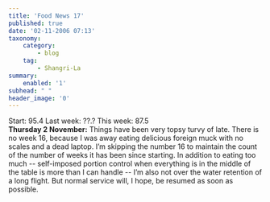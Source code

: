 ```yaml
---
title: 'Food News 17'
published: true
date: '02-11-2006 07:13'
taxonomy:
    category:
        - blog
    tag:
        - Shangri-La
summary:
    enabled: '1'
subhead: " "
header_image: '0'
---
```


Start: 95.4 Last week: ??.?  This week: 87.5  
**Thursday 2 November:** Things have been very topsy turvy of late. There is no week 16, because I was away eating delicious foreign muck with no scales and a dead laptop. I’m skipping the number 16 to maintain the count of the number of weeks it has been since starting. In addition to eating too much -- self-imposed portion control when everything is in the middle of the table is more than I can handle -- I’m also not over the water retention of a long flight. But normal service will, I hope, be resumed as soon as possible.
